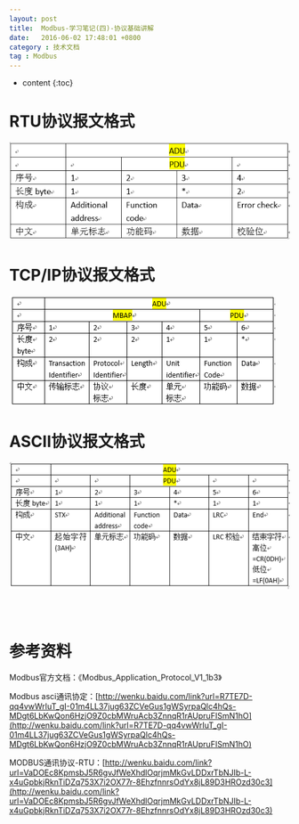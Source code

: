 ```yaml
---
layout: post
title:  Modbus-学习笔记(四)-协议基础讲解
date:   2016-06-02 17:48:01 +0800
category : 技术文档
tag : Modbus
---
```


* content
{:toc}


RTU协议报文格式
================================
![/images/blog/modbus/modbus-04-protocol-basic/01.png](/images/blog/modbus/modbus-04-protocol-basic/01.png)


TCP/IP协议报文格式
================================
![/images/blog/modbus/modbus-04-protocol-basic/02.png](/images/blog/modbus/modbus-04-protocol-basic/02.png)


ASCII协议报文格式
================================
![/images/blog/modbus/modbus-04-protocol-basic/03.png](/images/blog/modbus/modbus-04-protocol-basic/03.png)



<br>
<br>

参考资料
================================

Modbus官方文档：《Modbus_Application_Protocol_V1_1b3》


Modbus asci通讯协定：[http://wenku.baidu.com/link?url=R7TE7D-qq4vwWrIuT_gI-01m4LL37jug63ZCVeGus1gWSyrpaQlc4hQs-MDgt6LbKwQon6HzjO9Z0cbMWruAcb3ZnnqR1rAUpruFISmN1hO](http://wenku.baidu.com/link?url=R7TE7D-qq4vwWrIuT_gI-01m4LL37jug63ZCVeGus1gWSyrpaQlc4hQs-MDgt6LbKwQon6HzjO9Z0cbMWruAcb3ZnnqR1rAUpruFISmN1hO)


MODBUS通讯协议-RTU：[http://wenku.baidu.com/link?url=VaDOEc8KpmsbJ5R6gvJfWeXhdlOqrjmMkGvLDDxrTbNJIb-L-x4uGpbkjRknTiDZq753X7i2OX77r-8EhzfnnrsOdYx8jL89D3HROzd30c3](http://wenku.baidu.com/link?url=VaDOEc8KpmsbJ5R6gvJfWeXhdlOqrjmMkGvLDDxrTbNJIb-L-x4uGpbkjRknTiDZq753X7i2OX77r-8EhzfnnrsOdYx8jL89D3HROzd30c3)

